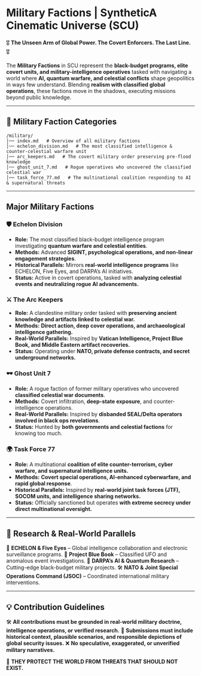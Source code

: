 # **Military Factions | SyntheticA Cinematic Universe (SCU)**

🎖️ **The Unseen Arm of Global Power. The Covert Enforcers. The Last Line.** 🎖️

The **Military Factions** in SCU represent the **black-budget programs, elite covert units, and military-intelligence operatives** tasked with navigating a world where **AI, quantum warfare, and celestial conflicts** shape geopolitics in ways few understand. Blending **realism with classified global operations**, these factions move in the shadows, executing missions beyond public knowledge.

---

## **📂 Military Faction Categories**
```
/military/
│── index.md   # Overview of all military factions
│── echelon_division.md   # The most classified intelligence & counter-celestial warfare unit
│── arc_keepers.md   # The covert military order preserving pre-flood knowledge
│── ghost_unit_7.md   # Rogue operatives who uncovered the classified celestial war
│── task_force_77.md   # The multinational coalition responding to AI & supernatural threats
```

---

## **Major Military Factions**

### **🛡️ Echelon Division**
- **Role:** The most classified black-budget intelligence program investigating **quantum warfare and celestial entities**.
- **Methods:** Advanced **SIGINT, psychological operations, and non-linear engagement strategies**.
- **Historical Parallels:** Mirrors **real-world intelligence programs** like ECHELON, Five Eyes, and DARPA’s AI initiatives.
- **Status:** Active in covert operations, tasked with **analyzing celestial events and neutralizing rogue AI advancements.**

### **⚔️ The Arc Keepers**
- **Role:** A clandestine military order tasked with **preserving ancient knowledge and artifacts linked to celestial war.**
- **Methods:** **Direct action, deep cover operations, and archaeological intelligence gathering.**
- **Real-World Parallels:** Inspired by **Vatican Intelligence, Project Blue Book, and Middle Eastern artifact recoveries.**
- **Status:** Operating under **NATO, private defense contracts, and secret underground networks.**

### **🕶️ Ghost Unit 7**
- **Role:** A rogue faction of former military operatives who uncovered **classified celestial war documents**.
- **Methods:** Covert infiltration, **deep-state exposure**, and counter-intelligence operations.
- **Real-World Parallels:** Inspired by **disbanded SEAL/Delta operators involved in black ops revelations**.
- **Status:** Hunted by **both governments and celestial factions** for knowing too much.

### **🌍 Task Force 77**
- **Role:** A multinational **coalition of elite counter-terrorism, cyber warfare, and supernatural intelligence units.**
- **Methods:** **Covert special operations, AI-enhanced cyberwarfare, and rapid global response**.
- **Historical Parallels:** Inspired by **real-world joint task forces (JTF), SOCOM units, and intelligence sharing networks.**
- **Status:** Officially sanctioned but operates **with extreme secrecy under direct multinational oversight.**

---

## **🔗 Research & Real-World Parallels**
📖 **ECHELON & Five Eyes** – Global intelligence collaboration and electronic surveillance programs.
📜 **Project Blue Book** – Classified UFO and anomalous event investigations.
🔬 **DARPA’s AI & Quantum Research** – Cutting-edge black-budget military projects.
🛠 **NATO & Joint Special Operations Command (JSOC)** – Coordinated international military interventions.

---

## **💡 Contribution Guidelines**
🛠 **All contributions must be grounded in real-world military doctrine, intelligence operations, or verified research.**
📜 **Submissions must include historical context, plausible scenarios, and responsible depictions of global security issues.**
❌ **No speculative, exaggerated, or unverified military narratives.**

👑 **THEY PROTECT THE WORLD FROM THREATS THAT SHOULD NOT EXIST.** 
